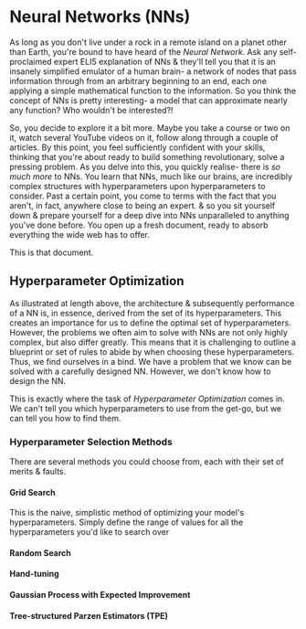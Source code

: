 # Neural Networks (NNs)
As long as you don't live under a rock in a remote island on a planet other than Earth, you're bound to have heard of the *Neural Network*. Ask any self-proclaimed expert ELI5 explanation of NNs & they'll tell you that it is an insanely simplified emulator of a human brain- a network of nodes that pass information through from an arbitrary beginning to an end, each one applying a simple mathematical function to the information. So you think the concept of NNs is pretty interesting- a model that can approximate nearly any function? Who wouldn't be interested?!

So, you decide to explore it a bit more. Maybe you take a course or two on it, watch several YouTube videos on it, follow along through a couple of articles. By this point, you feel sufficiently confident with your skills, thinking that you're about ready to build something revolutionary, solve a pressing problem. As you delve into this, you quickly realise- there is _so much more_ to NNs. You learn that NNs, much like our brains, are incredibly complex structures with hyperparameters upon hyperparameters to consider. Past a certain point, you come to terms with the fact that you aren't, in fact, anywhere close to being an expert. & so you sit yourself down & prepare yourself for a deep dive into NNs unparalleled to anything you've done before. You open up a fresh document, ready to absorb everything the wide web has to offer.

This is that document.



## Hyperparameter Optimization
As illustrated at length above, the architecture & subsequently performance of a NN is, in essence, derived from the set of its hyperparameters. This creates an importance for us to define the optimal set of hyperparameters. However, the problems we often aim to solve with NNs are not only highly complex, but also differ greatly. This means that it is challenging to outline a blueprint or set of rules to abide by when choosing these hyperparameters. Thus, we find ourselves in a bind. We have a problem that we know can be solved with a carefully designed NN. However, we don't know how to design the NN.

This is exactly where the task of *Hyperparameter Optimization* comes in. We can't tell you which hyperparameters to use from the get-go, but we can tell you how to find them.

### Hyperparameter Selection Methods
There are several methods you could choose from, each with their set of merits & faults. 

#### Grid Search
This is the naive, simplistic method of optimizing your model's hyperparameters. Simply define the range of values for all the hyperparameters you'd like to search over

#### Random Search


#### Hand-tuning


#### Gaussian Process with Expected Improvement


#### Tree-structured Parzen Estimators (TPE)


